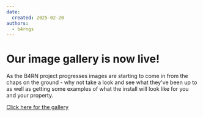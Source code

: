 ```yaml
---
date:
  created: 2025-02-20
authors:
  - b4rngs
---
```


# Our image gallery is now live!

As the B4RN project progresses images are starting to come in from the chaps on the ground - why not take a look and see what they've been up to as well as getting some examples of what the install will look like for you and your property.

[Click here for the gallery](/installation/)
